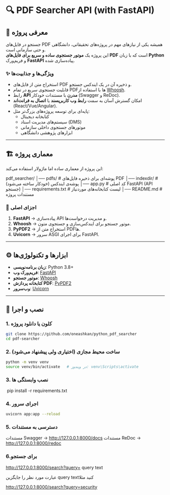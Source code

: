 # 🔍 PDF Searcher API (with FastAPI)

## 📖 معرفی پروژه
جستجو در فایل‌های PDF همیشه یکی از نیازهای مهم در پروژه‌های تحقیقاتی، دانشگاهی و حتی سازمانی است.  
این پروژه یک **موتور جستجوی ساده و سریع برای فایل‌های PDF** است که با زبان **Python** و فریم‌ورک **FastAPI** پیاده‌سازی شده.  

### ✨ ویژگی‌ها و جذابیت‌ها
- استخراج متن از فایل‌های PDF و ذخیره آن در یک ایندکس جستجو.
- قابلیت جستجوی سریع در تمام PDFها با استفاده از [Whoosh](https://whoosh.readthedocs.io/en/latest/).
- رابط **API مدرن** با مستندات خودکار (Swagger و ReDoc).
- امکان گسترش آسان به سمت **رابط وب کاربرپسند** یا **اتصال به فرانت‌اند** (React/Vue/Angular).
- پایه‌ای برای توسعه پروژه‌های بزرگ‌تر مثل:
  - کتابخانه دیجیتال
  - سیستم‌های مدیریت اسناد (DMS)
  - موتورهای جستجوی داخلی سازمانی
  - ابزارهای پژوهشی دانشگاهی

---

## 🏗️ معماری پروژه
این پروژه از معماری ساده اما ماژولار استفاده می‌کند:

pdf_searcher/
│── pdfs/ # پوشه‌ای برای ذخیره فایل‌های PDF
│── indexdir/ # پوشه‌ی ایندکس (خودکار ساخته می‌شود)
│── app.py # کد اصلی FastAPI (API جستجو)
│── requirements.txt # لیست کتابخانه‌های موردنیاز
│── README.md # مستندات پروژه


### 📌 اجزای اصلی
1. **FastAPI** → پیاده‌سازی API و مدیریت درخواست‌ها.  
2. **Whoosh** → موتور جستجو برای ایندکس‌سازی و جستجوی متون.  
3. **PyPDF2** → استخراج متن از PDFها.  
4. **Uvicorn** → سرور ASGI برای اجرای FastAPI.  

---

## ⚙️ ابزارها و تکنولوژی‌ها
- **زبان برنامه‌نویسی**: Python 3.8+  
- **فریم‌ورک وب**: [FastAPI](https://fastapi.tiangolo.com/)  
- **موتور جستجو**: [Whoosh](https://whoosh.readthedocs.io/en/latest/)  
- **کتابخانه پردازش PDF**: [PyPDF2](https://pypi.org/project/PyPDF2/)  
- **وب‌سرور**: [Uvicorn](https://www.uvicorn.org/)  

---

## 🚀 نصب و اجرا

### 1. کلون یا دانلود پروژه
```bash
git clone https://github.com/oneashkan/python_pdf_searcher
cd pdf-searcher
```

### 2. ساخت محیط مجازی (اختیاری ولی پیشنهاد می‌شود)
```bash
python -m venv venv
source venv/bin/activate   # در ویندوز: venv\Scripts\activate
```
### 3. نصب وابستگی ها
‍‍
pip install -r requirements.txt

### 4. اجرای سرور

```bash 
uvicorn app:app --reload
```
### 5. دسترسی به مستندات

مستندات Swagger → http://127.0.0.1:8000/docs
مستندات ReDoc → http://127.0.0.1:8000/redoc

### 6.برای جستجو 
http://127.0.0.1:8000/search?query= query text

عبارت مورد نظر را جایگزین query textکنید مثلا 

http://127.0.0.1:8000/search?query=security
